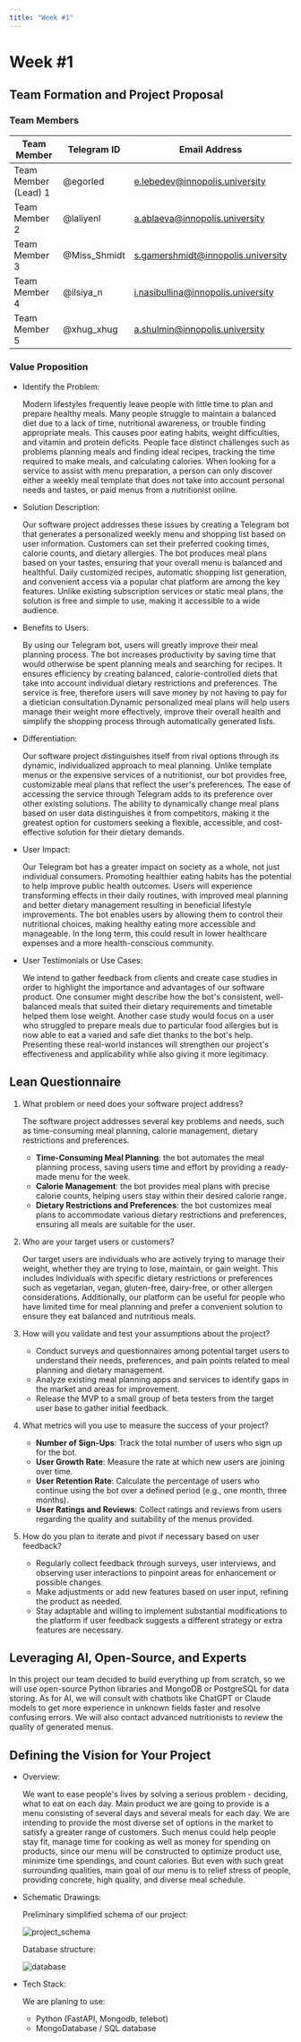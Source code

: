 ```yaml
---
title: "Week #1"
---
```


# Week #1

## **Team Formation and Project Proposal**

### **Team Members**

| Team Member              | Telegram ID   | Email Address                             |
|--------------------------|---------------|-------------------------------------------|
| Team Member (Lead) 1     | @egorled      | e.lebedev@innopolis.university            |
| Team Member 2            | @laliyenl     | a.ablaeva@innopolis.university            |
| Team Member 3            | @Miss_Shmidt  | s.gamershmidt@innopolis.university        |
| Team Member 4            | @ilsiya_n     | i.nasibullina@innopolis.university        |
| Team Member 5            | @xhug_xhug    | a.shulmin@innopolis.university            |

### **Value Proposition**

- Identify the Problem:

    Modern lifestyles frequently leave people with little time to plan and prepare healthy meals. Many people struggle to maintain a balanced diet due to a lack of time, nutritional awareness, or trouble finding appropriate meals. This causes poor eating habits, weight difficulties, and vitamin and protein deficits. People face distinct challenges such as problems planning meals and finding ideal recipes, tracking the time required to make meals, and calculating calories. When looking for a service to assist with menu preparation, a person can only discover either a weekly meal template that does not take into account personal needs and tastes, or paid menus from a nutritionist online.

- Solution Description:

    Our software project addresses these issues by creating a Telegram bot that generates a personalized weekly menu and shopping list based on user information. Customers can set their preferred cooking times, calorie counts, and dietary allergies. The bot produces meal plans based on your tastes, ensuring that your overall menu is balanced and healthful. Daily customized recipes, automatic shopping list generation, and convenient access via a popular chat platform are among the key features. Unlike existing subscription services or static meal plans, the solution is free and simple to use, making it accessible to a wide audience.

- Benefits to Users:

    By using our Telegram bot, users will greatly improve their meal planning process. The bot increases productivity by saving time that would otherwise be spent planning meals and searching for recipes. It ensures efficiency by creating balanced, calorie-controlled diets that take into account individual dietary restrictions and preferences. The service is free, therefore users will save money by not having to pay for a dietician consultation.Dynamic personalized meal plans will help users manage their weight more effectively, improve their overall health and simplify the shopping process through automatically generated lists.

- Differentiation:

    Our software project distinguishes itself from rival options through its dynamic, individualized approach to meal planning. Unlike template menus or the expensive services of a nutritionist, our bot provides free, customizable meal plans that reflect the user's preferences. The ease of accessing the service through Telegram adds to its preference over other existing solutions. The ability to dynamically change meal plans based on user data distinguishes it from competitors, making it the greatest option for customers seeking a flexible, accessible, and cost-effective solution for their dietary demands.

- User Impact:

    Our Telegram bot has a greater impact on society as a whole, not just individual consumers. Promoting healthier eating habits has the potential to help improve public health outcomes. Users will experience transforming effects in their daily routines, with improved meal planning and better dietary management resulting in beneficial lifestyle improvements. The bot enables users by allowing them to control their nutritional choices, making healthy eating more accessible and manageable. In the long term, this could result in lower healthcare expenses and a more health-conscious community.

- User Testimonials or Use Cases:

    We intend to gather feedback from clients and create case studies in order to highlight the importance and advantages of our software product. One consumer might describe how the bot's consistent, well-balanced meals that suited their dietary requirements and timetable helped them lose weight. Another case study would focus on a user who struggled to prepare meals due to particular food allergies but is now able to eat a varied and safe diet thanks to the bot's help. Presenting these real-world instances will strengthen our project's effectiveness and applicability while also giving it more legitimacy.

## **Lean Questionnaire**

1. What problem or need does your software project address? 
   
   The software project addresses several key problems and needs, such as time-consuming meal planning, calorie management, dietary restrictions and preferences. 
   - **Time-Consuming Meal Planning**: the bot automates the meal planning process, saving users time and effort by providing a ready-made menu for the week.
   - **Calorie Management**: the bot provides meal plans with precise calorie counts, helping users stay within their desired calorie range.
   - **Dietary Restrictions and Preferences**: the bot customizes meal plans to accommodate various dietary restrictions and preferences, ensuring all meals are suitable for the user.

2. Who are your target users or customers?
    
    Our target users are individuals who are actively trying to manage their weight, whether they are trying to lose, maintain, or gain weight. This includes Individuals with specific dietary restrictions or preferences such as vegetarian, vegan, gluten-free, dairy-free, or other allergen considerations. Additionally, our platform can be useful for people who have limited time for meal planning and prefer a convenient solution to ensure they eat balanced and nutritious meals.

3. How will you validate and test your assumptions about the project?

   - Conduct surveys and questionnaires among potential target users to understand their needs, preferences, and pain points related to meal planning and dietary management.
   - Analyze existing meal planning apps and services to identify gaps in the market and areas for improvement.
   - Release the MVP to a small group of beta testers from the target user base to gather initial feedback.

4. What metrics will you use to measure the success of your project?

   - **Number of Sign-Ups**: Track the total number of users who sign up for the bot.
   - **User Growth Rate**: Measure the rate at which new users are joining over time.
   - **User Retention Rate**: Calculate the percentage of users who continue using the bot over a defined period (e.g., one month, three months).
   - **User Ratings and Reviews**: Collect ratings and reviews from users regarding the quality and suitability of the menus provided.
5. How do you plan to iterate and pivot if necessary based on user feedback?
   - Regularly collect feedback through surveys, user interviews, and observing user interactions to pinpoint areas for enhancement or possible changes.
   - Make adjustments or add new features based on user input, refining the product as needed. 
   - Stay adaptable and willing to implement substantial modifications to the platform if user feedback suggests a different strategy or extra features are necessary.

## **Leveraging AI, Open-Source, and Experts**

In this project our team decided to build everything up from scratch, so we will use open-source Python libraries and MongoDB or PostgreSQL for data storing. As for AI, we will consult with chatbots like ChatGPT or Claude models to get more experience in unknown fields faster and resolve confusing errors. We will also contact advanced nutritionists to review the quality of generated menus.

## **Defining the Vision for Your Project**

- Overview: 

  We want to ease people's lives by solving a serious problem - deciding, what to eat on each day. Main product we are going to provide is a menu consisting of several days and several meals for each day. We are intending to provide the most diverse set of options in the market to satisfy a greater range of customers. Such menus could help people stay fit, manage time for cooking as well as money for spending on products, since our menu will be constructed to optimize product use, minimize time spendings, and count calories. But even with such great surrounding qualities, main goal of our menu is to relief stress of people, providing concrete, high quality, and diverse meal schedule.

- Schematic Drawings:

   Preliminary simplified schema of our project:
   
  ![project_schema](/2024/FindRecipe/project_schema.jpg)
    
    Database structure:

  ![database](/2024/FindRecipe/DataBase.png)
    
- Tech Stack: 

  We are planing to use:
     * Python (FastAPI, Mongodb, telebot)
     * MongoDatabase / SQL database

